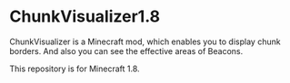 # ChunkVisualizer1.8

ChunkVisualizer is a Minecraft mod, which enables you to display chunk borders. 
And also you can see the effective areas of Beacons.


This repository is for Minecraft 1.8.
